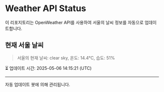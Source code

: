 
# Weather API Status

이 리포지토리는 OpenWeather API를 사용하여 서울의 날씨 정보를 자동으로 업데이트합니다.

## 현재 서울 날씨
> 서울의 현재 날씨: clear sky, 온도: 14.4°C, 습도: 51%

⏳ 업데이트 시간: 2025-05-06 14:15:21 (UTC)

---
자동 업데이트 봇에 의해 관리됩니다.
